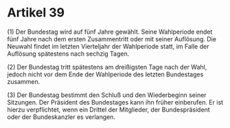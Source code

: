 # Artikel 39 

(1) Der Bundestag wird auf fünf Jahre gewählt. Seine Wahlperiode endet 
fünf Jahre nach dem ersten Zusammentritt oder mit seiner Auflösung. Die 
Neuwahl findet im letzten Vierteljahr der Wahlperiode statt, im Falle 
der Auflösung spätestens nach sechzig Tagen. 

(2) Der Bundestag tritt spätestens am dreißigsten Tage nach der Wahl, 
jedoch nicht vor dem Ende der Wahlperiode des letzten Bundestages 
zusammen. 

(3) Der Bundestag bestimmt den Schluß und den Wiederbeginn seiner 
Sitzungen. Der Präsident des Bundestages kann ihn früher einberufen. 
Er ist hierzu verpflichtet, wenn ein Drittel der Mitglieder, der 
Bundespräsident oder der Bundeskanzler es verlangen. 
